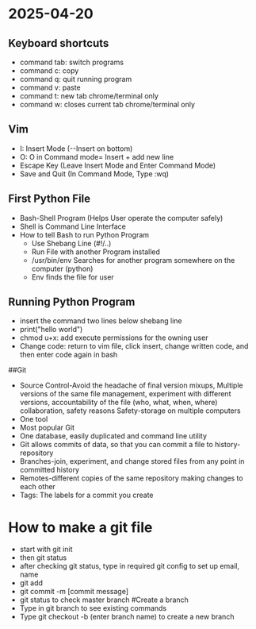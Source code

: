 # 2025-04-20


## Keyboard shortcuts
* command tab: switch programs
* command c: copy
* command q: quit running program
* command v:  paste
* command t: new tab chrome/terminal only
* command w: closes current tab chrome/terminal only

## Vim

* I: Insert Mode (--Insert on bottom)
* O: O in Command mode= Insert + add new line
* Escape Key (Leave Insert Mode and Enter Command Mode)
* Save and Quit (In Command Mode, Type :wq)

## First Python File
* Bash-Shell Program (Helps User operate the computer safely)
* Shell is Command Line Interface
* How to tell Bash to run Python Program
  * Use Shebang Line (#!/..)
  * Run File with another Program installed
  * /usr/bin/env Searches for another program somewhere on the computer (python)
  * Env finds the file for user

## Running Python Program
* insert the command two lines below shebang line
* print("hello world")
* chmod u+x:  add execute permissions for the owning user
* Change code: return to vim file, click insert, change written code,
 and then enter code again in bash

##Git
* Source Control-Avoid the headache of final version mixups, Multiple versions of the same file management, experiment with different versions, accountability of the file (who, what, when, where)
collaboration, safety reasons
Safety-storage on multiple computers
*  One tool 
*  Most popular Git
*  One database, easily duplicated and command line utility
*  Git allows commits of data, so that you can commit a file to history-repository
*  Branches-join, experiment, and change stored files from any point in committed history
*  Remotes-different copies of the same repository making changes to each other
*  Tags: The labels for a commit you create
 # How to make a git file
 *  start with git init
 *  then git status
 *  after checking git status, type in required git config to set up email, name
 *  git add
 *  git commit -m [commit message]
 *  git status to check master branch
 #Create a branch
 *  Type in git branch to see existing commands
 *  Type git checkout -b (enter branch name) to create a new branch

